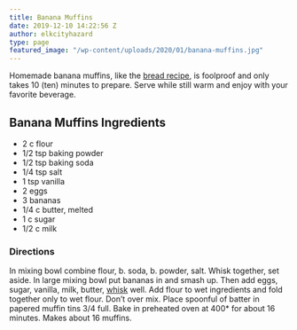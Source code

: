 ```yaml
---
title: Banana Muffins
date: 2019-12-10 14:22:56 Z
author: elkcityhazard
type: page
featured_image: "/wp-content/uploads/2020/01/banana-muffins.jpg"
---
```


</p> 

Homemade banana muffins, like the [bread recipe][1], is foolproof and only takes 10 (ten) minutes to prepare. Serve while still warm and enjoy with your favorite beverage.

## Banana Muffins Ingredients

  * 2 c flour
  * 1/2 tsp baking powder
  * 1/2 tsp baking soda
  * 1/4 tsp salt
  * 1 tsp vanilla
  * 2 eggs
  * 3 bananas
  * 1/4 c butter, melted
  * 1 c sugar
  * 1/2 c milk

### Directions

In mixing bowl combine flour, b. soda, b. powder, salt. Whisk together, set aside. In large mixing bowl put bananas in and smash up. Then add eggs, sugar, vanilla, milk, butter, [whisk][2] well. Add flour to wet ingredients and fold together only to wet flour. Don&#8217;t over mix. Place spoonful of batter in papered muffin tins 3/4 full. Bake in preheated oven at 400* for about 16 minutes. Makes about 16 muffins.

 [1]: /wordpress/easy-breakfast-recipes/fool-proof-banana-bread/
 [2]: http://192.168.0.11/wordpress/kitchen-tools-and-terms/